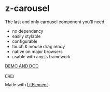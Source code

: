 # z-carousel

The last and only carousel component you'll need.

* no dependancy 
* easily stylable
* configurable
* touch & mouse drag ready
* native on major browsers
* usable with any js framework

[DEMO AND DOC](https://z-carousel.caradeuc.info/)

[npm](https://www.npmjs.com/package/@benavern/z-carousel)

Made with [LitElement](https://lit.dev/)
